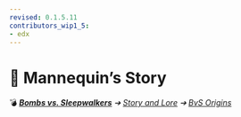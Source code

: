 ```yaml
---
revised: 0.1.5.11
contributors_wip1_5:
- edx
---
```


# 📁 Mannequin’s Story

💣 ***[Bombs vs. Sleepwalkers](/README.md)** ➔ [Story and Lore](/story/readme.md) ➔ [BvS Origins](/story/bvso/readme.md)*
